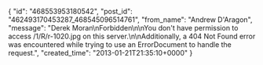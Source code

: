  {
   "id": "468553953180542",
   "post_id": "462493170453287_468545096514761",
   "from_name": "Andrew D'Aragon",
   "message": "Derek Moran\nForbidden\n\nYou don't have permission to access /1/R/r-1020.jpg on this server.\n\nAdditionally, a 404 Not Found error was encountered while trying to use an ErrorDocument to handle the request.",
   "created_time": "2013-01-21T21:35:10+0000"
 }
